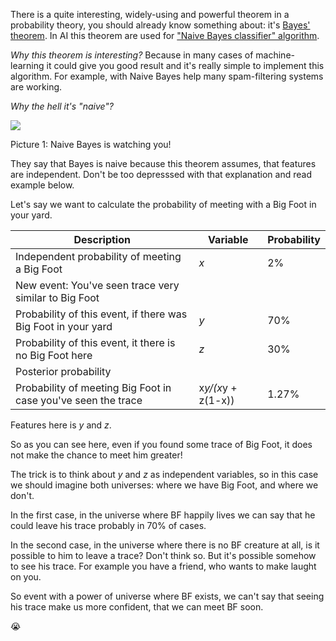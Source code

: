 There is a quite interesting, widely-using and powerful theorem in a probability theory, you should already know something about:
it's [Bayes' theorem](https://en.wikipedia.org/wiki/Bayes%27_theorem). In AI this theorem are used for ["Naive Bayes classifier" algorithm](https://en.wikipedia.org/wiki/Naive_Bayes_classifier).

_Why this theorem is interesting?_ Because in many cases of machine-learning it could give you good result and it's really simple to implement this algorithm. For example, with Naive Bayes help many spam-filtering systems are working.

_Why the hell it's "naive"?_ 

![](https://upload.wikimedia.org/wikipedia/commons/d/d4/Thomas_Bayes.gif)

Picture 1: Naive Bayes is watching you!

They say that Bayes is naive because this theorem assumes, that features are independent. Don't be too depresssed with that explanation and read example below.

Let's say we want to calculate the probability of meeting with a Big Foot in your yard.

| Description | Variable | Probability |
|-------------------|----|----|
| Independent probability of meeting a Big Foot | _x_ | 2% |
| New event: You've seen trace very similar to Big Foot |
| Probability of this event, if there was Big Foot in your yard | _y_ | 70% |
| Probability of this event, it there is no Big Foot here | _z_ | 30% |
| Posterior probability |
| Probability of meeting Big Foot in case you've seen the trace | x*y/(x*y + z(1-x)) | 1.27% |

Features here is _y_ and _z_.

So as you can see here, even if you found some trace of Big Foot, it does not make the chance to meet him greater!

The trick is to think about _y_ and _z_ as independent variables, so in this case we should imagine both universes: where we have Big Foot, and where we don't.

In the first case, in the universe where BF happily lives we can say that he could leave his trace probably in 70% of cases.

In the second case, in the universe where there is no BF creature at all, is it possible to him to leave a trace? Don't think so. But it's possible somehow to see his trace. For example you have a friend, who wants to make laught on you.

So event with a power of universe where BF exists, we can't say that seeing his trace make us more confident, that we can meet BF soon.

:sob:
